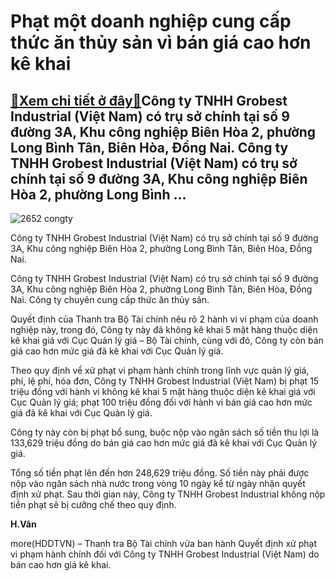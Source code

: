 Phạt một doanh nghiệp cung cấp thức ăn thủy sản vì bán giá cao hơn kê khai
==========================================================================

[:gift:Xem chi tiết ở đây:gift:](https://hddtvn.com/phat-mot-doanh-nghiep-cung-cap-thuc-an-thuy-san-vi-ban-gia-cao-hon-ke-khai/)Công ty TNHH Grobest Industrial (Việt Nam) có trụ sở chính tại số 9 đường 3A, Khu công nghiệp Biên Hòa 2, phường Long Bình Tân, Biên Hòa, Đồng Nai. Công ty TNHH Grobest Industrial (Việt Nam) có trụ sở chính tại số 9 đường 3A, Khu công nghiệp Biên Hòa 2, phường Long Bình …
--------------------------------------------------------------------------------------------------------------------------------------------------------------------------------------------------------------------------------------------------------------------------------





![2652 congty](https://haiquanonline.com.vn/stores/news_dataimages/vanlh/082020/14/14/in_article/2652_congty.png?rt=20200814145631 "Công ty TNHH Grobest Industrial (Việt Nam) có trụ sở chính tại số 9 đường 3A, Khu công nghiệp Biên Hòa 2, phường Long Bình Tân, Biên Hòa, Đồng Nai. ")


Công ty TNHH Grobest Industrial (Việt Nam) có trụ sở chính tại số 9 đường 3A, Khu công nghiệp Biên Hòa 2, phường Long Bình Tân, Biên Hòa, Đồng Nai.



Công ty TNHH Grobest Industrial (Việt Nam) có trụ sở chính tại số 9 đường 3A, Khu công nghiệp Biên Hòa 2, phường Long Bình Tân, Biên Hòa, Đồng Nai. Công ty chuyên cung cấp thức ăn thủy sản.


Quyết định của Thanh tra Bộ Tài chính nêu rõ 2 hành vi vi phạm của doanh nghiệp này, trong đó, Công ty này đã không kê khai 5 mặt hàng thuộc diện kê khai giá với Cục Quản lý giá – Bộ Tài chính, cùng với đó, Công ty còn bán giá cao hơn mức giá đã kê khai với Cục Quản lý giá.


Theo quy định về xử phạt vi phạm hành chính trong lĩnh vực quản lý giá, phí, lệ phí, hóa đơn, Công ty TNHH Grobest Industrial (Việt Nam) bị phạt 15 triệu đồng với hành vi không kê khai 5 mặt hàng thuộc diện kê khai giá với Cục Quản lý giá; phạt 100 triệu đồng đối với hành vi bán giá cao hơn mức giá đã kê khai với Cục Quản lý giá.


Công ty này còn bị phạt bổ sung, buộc nộp vào ngân sách số tiền thu lợi là 133,629 triệu đồng do bán giá cao hơn mức giá đã kê khai với Cục Quản lý giá.


Tổng số tiền phạt lên đến hơn 248,629 triệu đồng. Số tiền này phải được nộp vào ngân sách nhà nước trong vòng 10 ngày kể từ ngày nhận quyết định xử phạt. Sau thời gian này, Công ty TNHH Grobest Industrial không nộp tiền phạt sẽ bị cưỡng chế theo quy định.




**H.Vân**



more(HDDTVN) – Thanh tra Bộ Tài chính vừa ban hành Quyết định xử phạt vi phạm hành chính đối với Công ty TNHH Grobest Industrial (Việt Nam) do bán cao hơn giá kê khai.


